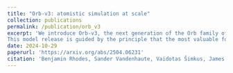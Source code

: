 ```yaml
---
title: "Orb-v3: atomistic simulation at scale"
collection: publications
permalink: /publication/orb_v3
excerpt: 'We introduce Orb-v3, the next generation of the Orb family of universal interatomic potentials. Models in this family expand the performance-speed-memory Pareto frontier, offering near SoTA performance across a range of evaluations with a >10x reduction in latency and > 8x reduction in memory. Our experiments systematically traverse this frontier, charting the trade-off induced by roto-equivariance, conservatism and graph sparsity. Contrary to recent literature, we find that non-equivariant, non-conservative architectures can accurately model physical properties, including those which require higher-order derivatives of the potential energy surface.
This model release is guided by the principle that the most valuable foundation models for atomic simulation will excel on all fronts: accuracy, latency and system size scalability. The reward for doing so is a new era of computational chemistry driven by high-throughput and mesoscale all-atom simulations.'
date: 2024-10-29
paperurl: 'https://arxiv.org/abs/2504.06231'
citation: 'Benjamin Rhodes, Sander Vandenhaute, Vaidotas Šimkus, James Gin, Jonathan Godwin, Tim Duignan and Mark Neumann. "Orb-v3: atomistic simulation at scale." arXiv preprint arXiv:2504.06231 (2025).'
---
```

